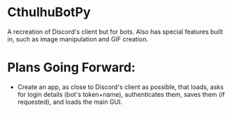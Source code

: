 # CthulhuBotPy
A recreation of Discord's client but for bots. Also has special features built in, such as image manipulation and GIF creation.

# Plans Going Forward:

- Create an app, as close to Discord's client as possible, that loads, asks for login details (bot's token+name), authenticates them, saves them (if requested), and loads the main GUI.
